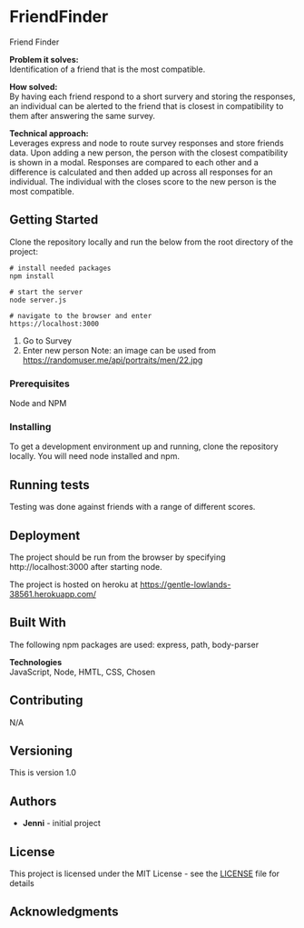 # FriendFinder

Friend Finder

**Problem it solves:** \
Identification of a friend that is the most compatible.

**How solved:** \
By having each friend respond to a short survery and storing the responses, an individual can be alerted to the friend that is closest in compatibility to them after answering the same survey.

**Technical approach:** \
Leverages express and node to route survey responses and store friends data. Upon adding a new person, the person with the closest compatibility is shown in a modal. Responses are compared to each other and a difference is calculated and then added up across all responses for an individual. The individual with the closes score to the new person is the most compatible.

## Getting Started

Clone the repository locally and run the below from the root directory of the project:

```
# install needed packages
npm install

# start the server
node server.js

# navigate to the browser and enter
https://localhost:3000
```

1. Go to Survey
2. Enter new person
   Note: an image can be used from https://randomuser.me/api/portraits/men/22.jpg

### Prerequisites

Node and NPM

### Installing

To get a development environment up and running, clone the repository locally. You will need node installed and npm.

## Running tests

Testing was done against friends with a range of different scores.

## Deployment

The project should be run from the browser by specifying http://localhost:3000 after starting node.

The project is hosted on heroku at https://gentle-lowlands-38561.herokuapp.com/

## Built With

The following npm packages are used: express, path, body-parser

**Technologies**\
JavaScript, Node, HMTL, CSS, Chosen

## Contributing

N/A

## Versioning

This is version 1.0

## Authors

- **Jenni** - initial project

## License

This project is licensed under the MIT License - see the [LICENSE](LICENSE) file for details

## Acknowledgments

